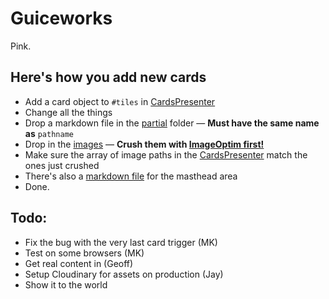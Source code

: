 # Guiceworks
Pink.

## Here's how you add new cards
- Add a card object to `#tiles` in [CardsPresenter](app/presenters/cards_presenter.rb)
- Change all the things
- Drop a markdown file in the [partial](app/views/main/partials) folder &mdash; **Must have the same name as** `pathname`
- Drop in the [images](app/assets/images) &mdash; **Crush them with [ImageOptim first!](http://imageoptim.com/)**
- Make sure the array of image paths in the [CardsPresenter](app/presenters/cards_presenter.rb) match the ones just crushed
- There's also a [markdown file](app/views/main/partials/_masthead_copy.html.md) for the masthead area
- Done.

## Todo:
- Fix the bug with the very last card trigger (MK)
- Test on some browsers (MK)
- Get real content in (Geoff)
- Setup Cloudinary for assets on production (Jay)
- Show it to the world

